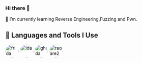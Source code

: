 ### Hi there 👋


<!--
**chan233/chan233** is a ✨ _special_ ✨ repository because its `README.md` (this file) appears on your GitHub profile.

Here are some ideas to get you started:

- 🔭 I’m currently working on ...
- 🌱 I’m currently learning ...
- 👯 I’m looking to collaborate on ...
- 🤔 I’m looking for help with ...
- 💬 Ask me about ...
- 📫 How to reach me: ...
- 😄 Pronouns: ...
- ⚡ Fun fact: ...

-->
🌱 I’m currently learning Reverse Engineering,Fuzzing and Pwn.

<h2>🚀 Languages and Tools I Use</h2>
<p><a target="_blank" href="https://avatars.githubusercontent.com/u/4073090?s=48&v=4" style="display: inline-block; border-radius: 21px; overflow: hidden;"><img src="https://avatars.githubusercontent.com/u/4073090?s=48&v=4" alt="frida" width="42" height="42" /></a>
<a target="_blank" href="https://appsitory.com/data/windows/icons/ida-pro/ida-pro.png" style="display: inline-block; border-radius: 21px; overflow: hidden;"><img src="https://appsitory.com/data/windows/icons/ida-pro/ida-pro.png" alt="ida" width="42" height="42" /></a>
<a target="_blank" href="https://ghidra-sre.org/images/GHIDRA_1.png" style="display: inline-block; border-radius: 21px; overflow: hidden;"><img src="https://ghidra-sre.org/images/GHIDRA_1.png" alt="ghida" width="42" height="42" /></a>
<a target="_blank" href="https://avatars.githubusercontent.com/u/2842539?s=48&v=4" style="display: inline-block; border-radius: 21px; overflow: hidden;"><img src="https://avatars.githubusercontent.com/u/2842539?s=48&v=4" alt="radare2" width="42" height="42" /></a></p>


